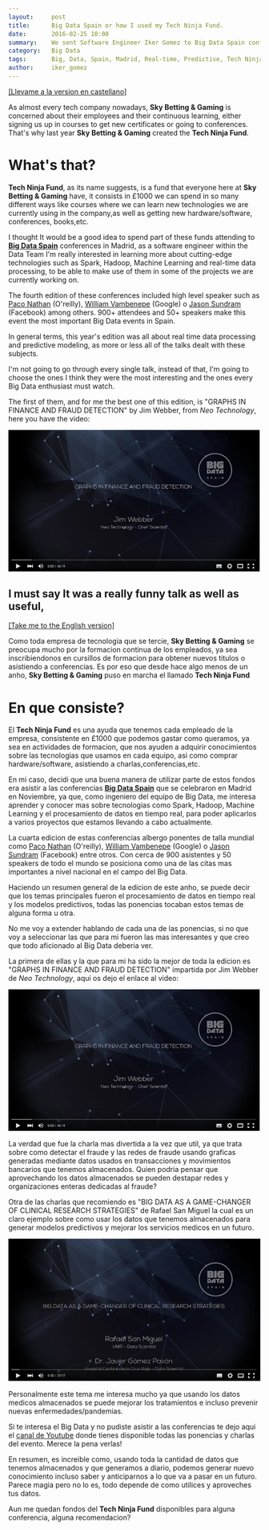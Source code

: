 ```yaml
---
layout:     post
title:      Big Data Spain or how I used my Tech Ninja Fund.
date:       2016-02-25 10:00
summary:    We sent Software Engineer Iker Gomez to Big Data Spain conferences in Madrid to learn more about big data technologies and real-time processing.
category:   Big Data
tags:       Big, Data, Spain, Madrid, Real-time, Predictive, Tech Ninja Fund
author:     iker_gomez
---
```


<a name="english"></a>


<a href="#spanish">[Llevame a la version en castellano]</a>

As almost every tech company nowadays, **Sky Betting & Gaming** is concerned about their employees and their continuous learning, either signing us up in courses to get new certificates or going to conferences.
That's why last year **Sky Betting & Gaming** created the **Tech Ninja Fund**.

# What's that?
**Tech Ninja Fund**, as its name suggests, is a fund that everyone here at **Sky Betting & Gaming** have, it consists in £1000 we can spend in so many different ways like courses where we can learn new technologies we are currently using in the company,as well as getting new hardware/software, conferences, books,etc.

I thought It would be a good idea to spend part of these funds attending to **[Big Data Spain](http://www.bigdataspain.org/)** conferences in Madrid, as a software engineer within the Data Team I'm really interested in learning more about cutting-edge technologies such as Spark, Hadoop, Machine Learning and real-time data processing, to be able to make use of them in some of the projects we are currently working on.

The fourth edition of these conferences included high level speaker such as [Paco Nathan](https://www.linkedin.com/in/ceteri) (O'reilly), [William Vambenepe](https://www.linkedin.com/in/vambenepe) (Google) o [Jason Sundram](https://www.linkedin.com/in/jsundram) (Facebook) among others.
900+ attendees and 50+ speakers make this event the most important Big Data events in Spain.

In general terms, this year's edition was all about real time data processing and predictive modeling, as more or less all of the talks dealt with these subjects.

I'm not going to go through every single talk, instead of that, I'm going to choose the ones I think they were the most interesting and the ones every Big Data enthusiast must watch.

The first of them, and for me the best one of this edition, is "GRAPHS IN FINANCE AND FRAUD DETECTION" by Jim Webber, from _Neo Technology_, here you have the video:

 [![Graphs in Fraude detection](/images/GraphsinFinance.png)](https://www.youtube.com/watch?v=vgE8Buqmry0 "Graphs in fraud detection")

 I must say It was a really funny talk as well as useful,
---

<a name="spanish"></a>


<a href="#english">[Take me to the English version]</a>

Como toda empresa de tecnologia que se tercie, **Sky Betting & Gaming** se preocupa mucho por la formacion continua de los empleados, ya sea inscribiendonos en cursillos de formacion para obtener nuevos titulos o asistiendo a conferencias.
Es por eso que desde hace algo menos de un anho, **Sky Betting & Gaming** puso en marcha el llamado **Tech Ninja Fund**

# En que consiste?
El **Tech Ninja Fund** es una ayuda que tenemos cada empleado de la empresa, consistente en £1000 que podemos gastar como queramos, ya sea en actividades de formacion, que nos ayuden a adquirir conocimientos sobre las tecnologias que usamos en cada equipo, asi como comprar hardware/software, asistiendo a charlas,conferencias,etc.

En mi caso, decidi que una buena manera de utilizar parte de estos fondos era asistir a las conferencias **[Big Data Spain](http://www.bigdataspain.org/)** que se celebraron en Madrid en Noviembre, ya que, como ingeniero del equipo de Big Data, me interesa aprender y conocer mas sobre tecnologias como Spark, Hadoop, Machine Learning y el procesamiento de datos en tiempo real, para poder aplicarlos a varios proyectos que estamos llevando a cabo actualmente.

La cuarta edicion de estas conferencias albergo ponentes de talla mundial como [Paco Nathan](https://www.linkedin.com/in/ceteri) (O'reilly), [William Vambenepe](https://www.linkedin.com/in/vambenepe) (Google) o [Jason Sundram](https://www.linkedin.com/in/jsundram) (Facebook) entre otros.
Con cerca de 900 asistentes y 50 speakers de todo el mundo se posiciona como una de las citas mas importantes a nivel nacional en el campo del Big Data.

Haciendo un resumen general de la edicion de este anho, se puede decir que los temas principales fueron el procesamiento de datos en tiempo real y los modelos predictivos, todas las ponencias tocaban estos temas de alguna forma u otra.

No me voy a extender hablando de cada una de las ponencias, si no que voy a seleccionar las que para mi fueron las mas interesantes y que creo que todo aficionado al Big Data deberia ver.

La primera de ellas y la que para mi ha sido la mejor de toda la edicion es "GRAPHS IN FINANCE AND FRAUD DETECTION" impartida por Jim Webber de _Neo Technology_, aqui os dejo el enlace al video:

 [![Graphs in Fraude detection](/images/GraphsinFinance.png)](https://www.youtube.com/watch?v=vgE8Buqmry0 "Graphs in fraud detection")

 La verdad que fue la charla mas divertida a la vez que util, ya que trata sobre como detectar el fraude y las redes de fraude usando graficas generadas mediante datos usados en transacciones y movimientos bancarios que tenemos almacenados. Quien podria pensar que aprovechando los datos almacenados se pueden destapar redes y organizaciones enteras dedicadas al fraude?



Otra de las charlas que recomiendo es "BIG DATA AS A GAME-CHANGER OF CLINICAL RESEARCH STRATEGIES" de Rafael San Miguel la cual es un claro ejemplo sobre como usar los datos que tenemos almacenados para generar modelos predictivos y mejorar los servicios medicos en un futuro.

 [![Big Data Game Changer](/images/BigDataGameChanger.png)](https://www.youtube.com/watch?v=tOAPwAPw3pA "Big Data Game Changer")

Personalmente este tema me interesa mucho ya que usando los datos medicos almacenados se puede mejorar los tratamientos e incluso prevenir nuevas enfermedades/pandemias.

Si te interesa el Big Data y no pudiste asistir a las conferencias te dejo aqui el [canal de Youtube](https://www.youtube.com/channel/UCrg3m_-ydPRcHDenTuIw5bA) donde tienes disponible todas las ponencias y charlas del evento. Merece la pena verlas!

En resumen, es increible como, usando toda la cantidad de datos que tenemos almacenados y que generamos a diario, podemos generar nuevo conocimiento incluso saber y anticiparnos a lo que va a pasar en un futuro. Parece magia pero no lo es, todo depende de como utilices y aproveches tus datos.

Aun me quedan fondos del **Tech Ninja Fund** disponibles para alguna conferencia, alguna recomendacion?
